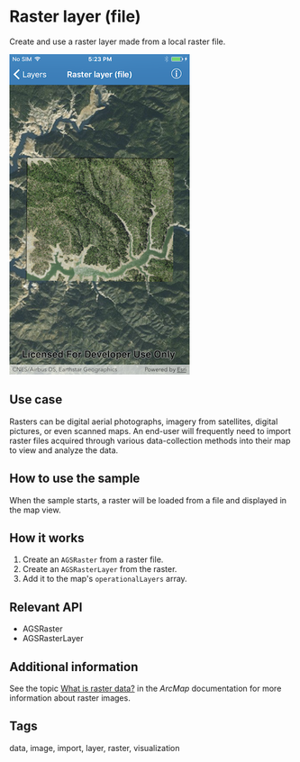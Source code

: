 # Raster layer (file)

Create and use a raster layer made from a local raster file.

![Raster layer (file) sample](raster-layer-file.png)

## Use case

Rasters can be digital aerial photographs, imagery from satellites, digital pictures, or even scanned maps. An end-user will frequently need to import raster files acquired through various data-collection methods into their map to view and analyze the data.

## How to use the sample

When the sample starts, a raster will be loaded from a file and displayed in the map view.

## How it works

1. Create an `AGSRaster` from a raster file.
2. Create an `AGSRasterLayer` from the raster.
3. Add it to the map's `operationalLayers` array.

## Relevant API

* AGSRaster
* AGSRasterLayer

## Additional information

See the topic [What is raster data?](https://desktop.arcgis.com/en/arcmap/latest/manage-data/raster-and-images/what-is-raster-data.htm) in the *ArcMap* documentation for more information about raster images.

## Tags

data, image, import, layer, raster, visualization
